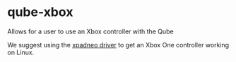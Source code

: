 # qube-xbox
Allows for a user to use an Xbox controller with the Qube

We suggest using the [xpadneo driver](https://atar-axis.github.io/xpadneo/) to get an Xbox One controller working on Linux.
